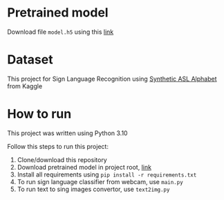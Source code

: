 # Pretrained model

Download file `model.h5` using this [link](https://drive.google.com/file/d/1bEodIQmnQPrVfIJwuHbheXpwbcaSROYK/view?usp=sharing)


# Dataset

This project for Sign Language Recognition using [Synthetic ASL Alphabet](https://www.kaggle.com/datasets/lexset/synthetic-asl-alphabet) from Kaggle


# How to run

This project was written using Python 3.10

Follow this steps to run this project:

   1. Clone/download this repository
   2. Download pretrained model in project root, [link](https://drive.google.com/file/d/1bEodIQmnQPrVfIJwuHbheXpwbcaSROYK/view?usp=sharing)
   3. Install all requirements using `pip install -r requirements.txt`  
   4. To run sign language classifier from webcam, use `main.py` 
   5. To run text to sing images convertor, use `text2img.py`
